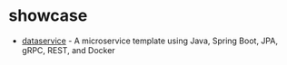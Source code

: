 # showcase

- [dataservice](java/dataservice/README.md)  - A microservice template using Java, Spring Boot, JPA, gRPC, REST, and Docker
